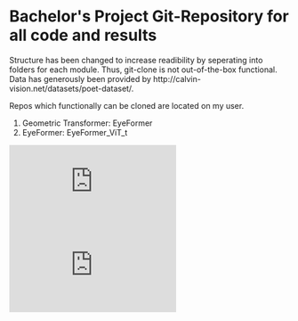 <h1> Bachelor's Project Git-Repository for all code and results </h1> 
Structure has been changed to increase readibility by seperating into folders for each module. Thus, git-clone is not out-of-the-box functional.
Data has generously been provided by http://calvin-vision.net/datasets/poet-dataset/. 

Repos which functionally can be cloned are located on my user.
<ol>
  <li>Geometric Transformer: EyeFormer </li>
  <li> EyeFormer: EyeFormer_ViT_t </li>
</ol>

![alt text](https://github.com/martinaegidius/BA-EyeFormer/GT_model_schematic.pdf?raw=true "Geometric Transformer model pipeline")
![alt text](https://github.com/martinaegidius/BA-EyeFormer/EFF_model_schematic.pdf?raw=true "EyeFormer model pipeline")

